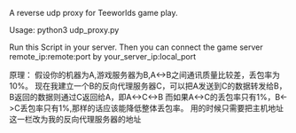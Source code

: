 A reverse udp proxy for Teeworlds game play.

Usage: python3 udp_proxy.py <local port> <remote ip> <remote port>

Run this Script in your server. Then you can connect the game server remote_ip:remote:port by your_server_ip:local_port


原理：
假设你的机器为A,游戏服务器为B,A<->B之间通讯质量比较差，丢包率为10%。
现在我建立一个B的反向代理服务器C，可以把A发送到C的数据转发给B，B返回的数据则通过C返回给A，即A<->C<->B
而如果A<->C的丢包率只有1%，B<->C丢包率只有1%,那样的话应该能降低整体丢包率。
用的时候只需要把主机地址这一栏改为我的反向代理服务器的地址